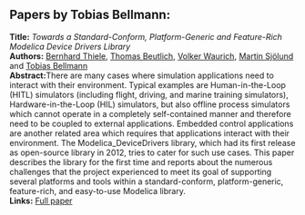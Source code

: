 <h2>Papers by Tobias Bellmann:</h2>
<p>
<b>Title:</b> <i> Towards a Standard-Conform, Platform-Generic and Feature-Rich Modelica Device Drivers Library </i> <br />
<b>Authors:</b> <a href="../authors/author_269.html">Bernhard Thiele</a>, <a href="../authors/author_29.html">Thomas Beutlich</a>, <a href="../authors/author_293.html">Volker Waurich</a>, <a href="../authors/author_252.html">Martin Sjölund</a> and <a href="../authors/author_23.html">Tobias Bellmann</a><br />
<b>Abstract:</b>There are many cases where simulation applications need to interact with their environment. Typical examples are Human-in-the-Loop (HITL) simulators (including flight, driving, and marine training simulators), Hardware-in-the-Loop (HIL) simulators, but also offline process simulators which cannot operate in a completely self-contained manner and therefore need to be coupled to external applications. Embedded control applications are another related area which requires that applications interact with their environment. The Modelica_DeviceDrivers library, which had its first release as open-source library in 2012, tries to cater for such use cases. This paper describes the library for the first time and reports about the numerous challenges that the project experienced to meet its goal of supporting several platforms and tools within a standard-conform, platform-generic, feature-rich, and easy-to-use Modelica library.<br />
<b>Links:</b> <a href="../submissions/ecp17132713_ThieleBeutlichWaurichSjolundBellmann.pdf">Full paper</a></p>